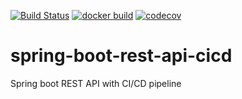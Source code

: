 [![Build Status](https://travis-ci.org/rgederin/spring-boot-rest-api-cicd.svg?branch=master)](https://travis-ci.org/rgederin/spring-boot-rest-api-cicd)
[![docker build](https://img.shields.io/docker/cloud/build/fanjups/cicd-applied-to-spring-boot-java-app)](https://hub.docker.com/repository/docker/rgederin/rest-api)
[![codecov](https://codecov.io/gh/rgederin/spring-boot-rest-api-cicd/branch/master/graph/badge.svg)](https://codecov.io/gh/rgederin/spring-boot-rest-api-cicd)

# spring-boot-rest-api-cicd
Spring boot REST API with CI/CD pipeline

